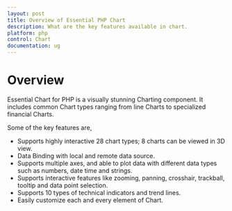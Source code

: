 ```yaml
---
layout: post
title: Overview of Essential PHP Chart
description: What are the key features available in chart.                                                   
platform: php
control: Chart
documentation: ug
---
```


# Overview

Essential Chart for PHP is a visually stunning Charting component. It includes common Chart types ranging from line Charts to specialized financial Charts.

Some of the key features are,

* Supports highly interactive 28 chart types; 8 charts can be viewed in 3D view.
* Data Binding with local and remote data source.
* Supports multiple axes, and able to plot data with different data types such as numbers, date time and strings.
* Supports interactive features like zooming, panning, crosshair, trackball, tooltip and data point selection.
* Supports 10 types of technical indicators and trend lines.
* Easily customize each and every element of Chart.